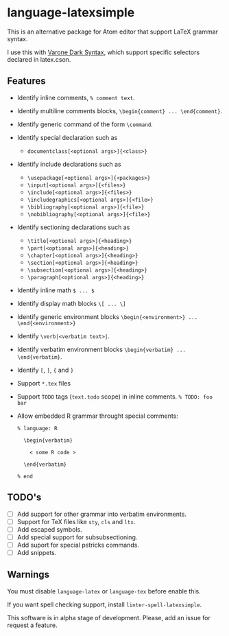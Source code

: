 # language-latexsimple

This is an alternative package for Atom editor that support LaTeX grammar syntax.

I use this with [Varone Dark Syntax](https://github.com/fndercole/varone-dark-syntax), which support specific selectors declared in latex.cson.

## Features
  - Identify inline comments, `% comment text`.
  - Identify multiline comments blocks, `\begin{comment} ... \end{comment}`.
  - Identify generic command of the form `\command`.
  - Identify special declaration such as
    - `documentclass[<optional args>]{<class>}`
  - Identify include declarations such as
    - `\usepackage[<optional args>]{<packages>}`
    - `\input[<optional args>]{<files>}`
    - `\include[<optional args>]{<files>}`
    - `\includegraphics[<optional args>]{<file>}`
    - `\bibliography[<optional args>]{<file>}`
    - `\nobibliography[<optional args>]{<file>}`
  - Identify sectioning declarations such as
    - `\title[<optional args>]{<heading>}`
    - `\part[<optional args>]{<heading>}`
    - `\chapter[<optional args>]{<heading>}`
    - `\section[<optional args>]{<heading>}`
    - `\subsection[<optional args>]{<heading>}`
    - `\paragraph[<optional args>]{<heading>}`
  - Identify inline math `$ ... $`
  - Identify display math blocks `\[ ... \]`
  - Identify generic environment blocks `\begin{<environment>} ... \end{<environment>}`
  - Identify `\verb|<verbatim text>|`.
  - Identify verbatim environment blocks `\begin{verbatim} ... \end{verbatim}`.
  - Identify `[`, `]`, `{` and `}`
  - Support `*.tex` files
  - Support `TODO` tags (`text.todo` scope) in inline comments. `% TODO: foo bar`
  - Allow embedded R grammar throught special comments:

    ```
    % language: R

      \begin{verbatim}

        < some R code >

      \end{verbatim}

    % end
    ```

## TODO's
  - [ ] Add support for other grammar into verbatim environments.
  - [ ] Support for TeX files like `sty`, `cls` and `ltx`.
  - [ ] Add escaped symbols.
  - [ ] Add special support for subsubsectioning.
  - [ ] Add suport for special pstricks commands.
  - [ ] Add snippets.

## Warnings

You must disable `language-latex` or `language-tex` before enable this.

If you want spell checking support, install `linter-spell-latexsimple`.

This software is in alpha stage of development. Please, add an issue for request a feature.

